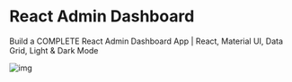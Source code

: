 # React Admin Dashboard

Build a COMPLETE React Admin Dashboard App | React, Material UI, Data Grid, Light & Dark Mode


<img src="Screenshot(765)" alt="img">

